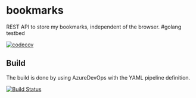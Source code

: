 # bookmarks

REST API to store my bookmarks, independent of the browser. #golang testbed

[![codecov](https://codecov.io/gh/bihe/bookmarks/branch/master/graph/badge.svg)](https://codecov.io/gh/bihe/bookmarks)

## Build

The build is done by using AzureDevOps with the YAML pipeline definition.

[![Build Status](https://dev.azure.com/henrikbinggl/bookmarks/_apis/build/status/bookmarks-CI?branchName=master)](https://dev.azure.com/henrikbinggl/bookmarks/_build/latest?definitionId=4?branchName=master)

